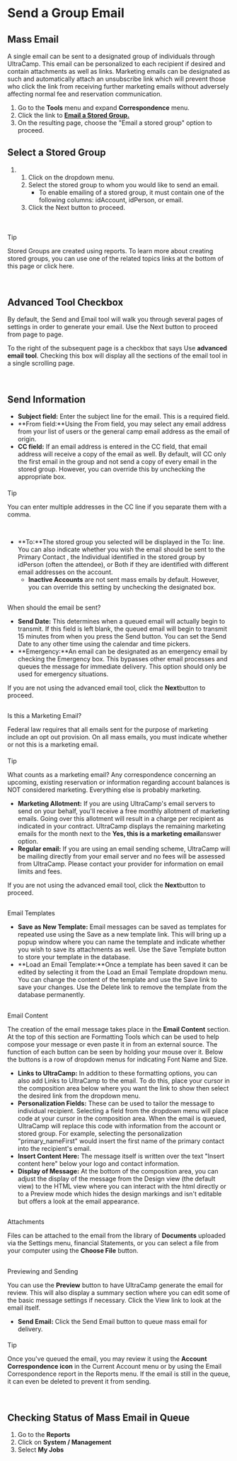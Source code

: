 # Send a Group Email 
## Mass Email


A single email can be sent to a designated group of individuals through UltraCamp. This email can be personalized to each recipient if desired and contain attachments as well as links. Marketing emails can be designated as such and automatically attach an unsubscribe link which will prevent those who click the link from receiving further marketing emails without adversely affecting normal fee and reservation communication.    


1. Go to the **Tools** menu and expand **Correspondence** menu.
2. Click the link to **[Email a Stored Group.](https://www.ultracamp.com/admin/Correspondence/email.aspx)**
3. On the resulting page, choose the "Email a stored group" option to proceed.



  
  



## Select a Stored Group


1. 1. Click on the dropdown menu.
	2. Select the stored group to whom you would like to send an email.
		* To enable emailing of a stored group, it must contain one of the following columns: idAccount, idPerson, or email.
	3. Click the Next button to proceed.


 



#### 
 Tip


Stored Groups are created using reports. To learn more about creating stored groups, you can use one of the related topics links at the bottom of this page or click here.



 


## Advanced Tool Checkbox


By default, the Send and Email tool will walk you through several pages of settings in order to generate your email. Use the Next button to proceed from page to page.


To the right of the subsequent page is a checkbox that says Use **advanced email tool**. Checking this box will display all the sections of the email tool in a single scrolling page.





 


## Send Information


* **Subject field:** Enter the subject line for the email. This is a required field.
* **From field:**Using the From field, you may select any email address from your list of users or the general camp email address as the email of origin.
* **CC field:** If an email address is entered in the CC field, that email address will receive a copy of the email as well. By default, will CC only the first email in the group and not send a copy of every email in the stored group. However, you can override this by unchecking the appropriate box.



#### 
 Tip


You can enter multiple addresses in the CC line if you separate them with a comma.



 


* **To:**The stored group you selected will be displayed in the To: line. You can also indicate whether you wish the email should be sent to the Primary Contact , the Individual identified in the stored group by idPerson (often the attendee), or Both if they are identified with different email addresses on the account.
	+ **Inactive Accounts** are not sent mass emails by default. However, you can override this setting by unchecking the designated box.


## 
When should the email be sent?


* **Send Date:** This determines when a queued email will actually begin to transmit. If this field is left blank, the queued email will begin to transmit 15 minutes from when you press the Send button. You can set the Send Date to any other time using the calendar and time pickers.
* **Emergency:**An email can be designated as an emergency email by checking the Emergency box. This bypasses other email processes and queues the message for immediate delivery. This option should only be used for emergency situations.


If you are not using the advanced email tool, click the **Next**button to proceed.


## 
Is this a Marketing Email?


Federal law requires that all emails sent for the purpose of marketing include an opt out provision. On all mass emails, you must indicate whether or not this is a marketing email.



#### 
 Tip


What counts as a marketing email? Any correspondence concerning an upcoming, existing reservation or information regarding account balances is NOT considered marketing. Everything else is probably marketing.



* **Marketing Allotment:** If you are using UltraCamp's email servers to send on your behalf, you'll receive a free monthly allotment of marketing emails. Going over this allotment will result in a charge per recipient as indicated in your contract. UltraCamp displays the remaining marketing emails for the month next to the **Yes, this is a marketing email**answer option.
* **Regular email:** If you are using an email sending scheme, UltraCamp will be mailing directly from your email server and no fees will be assessed from UltraCamp. Please contact your provider for information on email limits and fees.


If you are not using the advanced email tool, click the **Next**button to proceed.


## 
Email Templates


* **Save as New Template:** Email messages can be saved as templates for repeated use using the Save as a new template link. This will bring up a popup window where you can name the template and indicate whether you wish to save its attachments as well. Use the Save Template button to store your template in the database.
* **Load an Email Template:**Once a template has been saved it can be edited by selecting it from the Load an Email Template dropdown menu. You can change the content of the template and use the Save link to save your changes. Use the Delete link to remove the template from the database permanently.


## 
Email Content


The creation of the email message takes place in the **Email Content** section. At the top of this section are Formatting Tools which can be used to help compose your message or even paste it in from an external source. The function of each button can be seen by holding your mouse over it. Below the buttons is a row of dropdown menus for indicating Font Name and Size.


* **Links to UltraCamp:** In addition to these formatting options, you can also add Links to UltraCamp to the email. To do this, place your cursor in the composition area below where you want the link to show then select the desired link from the dropdown menu.
* **Personalization Fields:** These can be used to tailor the message to individual recipient. Selecting a field from the dropdown menu will place code at your cursor in the composition area. When the email is queued, UltraCamp will replace this code with information from the account or stored group. For example, selecting the personalization "primary\_nameFirst" would insert the first name of the primary contact into the recipient's email.
* **Insert Content Here:** The message itself is written over the text "Insert content here" below your logo and contact information.
* **Display of Message:** At the bottom of the composition area, you can adjust the display of the message from the Design view (the default view) to the HTML view where you can interact with the html directly or to a Preview mode which hides the design markings and isn't editable but offers a look at the email appearance.


## 
Attachments


Files can be attached to the email from the library of **Documents** uploaded via the Settings menu, financial Statements, or you can select a file from your computer using the **Choose File** button.


## 
Previewing and Sending


You can use the **Preview** button to have UltraCamp generate the email for review. This will also display a summary section where you can edit some of the basic message settings if necessary. Click the View link to look at the email itself.


* **Send Email:** Click the Send Email button to queue mass email for delivery.



#### 
 Tip


Once you've queued the email, you may review it using the **Account Correspondence icon** in the Current Account menu or by using the Email Correspondence report in the Reports menu. If the email is still in the queue, it can even be deleted to prevent it from sending.



 


## Checking Status of Mass Email in Queue


1. Go to the **Reports**
2. Click on **System / Management**
3. Select **My Jobs**


 

